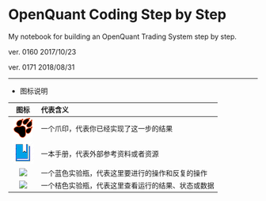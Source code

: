 # OpenQuant Coding Step by Step

My notebook for building an OpenQuant Trading System step by step.

ver. 0160     2017/10/23

ver. 0171     2018/08/31  



---

* 图标说明

| 图标 | 代表含义 |
| :---: | :--- |
| ![](/icons/icon_paw.png) | 一个爪印，代表你已经实现了这一步的结果 |
| ![](/icons/icon_bookbig.png) | 一本手册，代表外部参考资料或者资源 |
| ![](/icons/icon_labtubeBlue.ico) | 一个蓝色实验瓶，代表这里要进行的操作和反复的操作 |
| ![](/icons/icon_labtubeOrg.ico) | 一个桔色实验瓶，代表这里查看运行的结果、状态或数据 |



